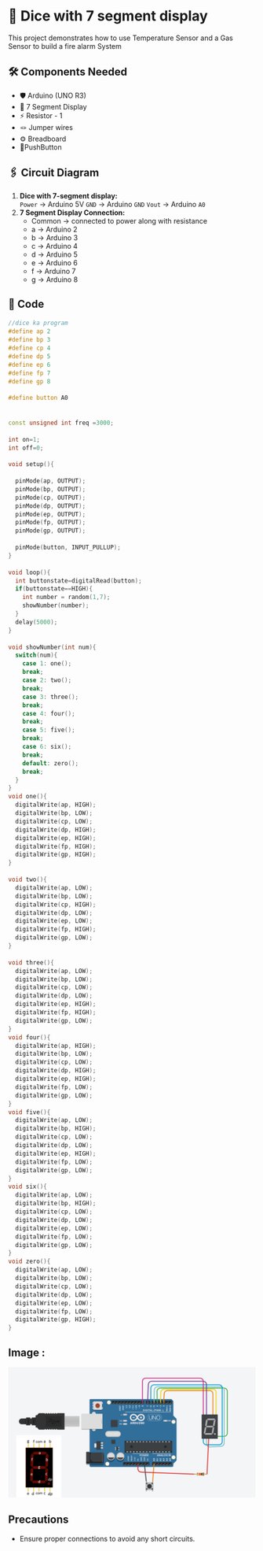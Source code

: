 # 🚀 Dice with 7 segment display

This project demonstrates how to use Temperature Sensor and a Gas Sensor to build a fire alarm System 

## 🛠️ Components Needed

- 🛡️ Arduino (UNO R3)
- 🔴 7 Segment Display
- ⚡ Resistor - 1
- 🪢 Jumper wires
- ⚙️ Breadboard
- 🔘PushButton

## 🖇️ Circuit Diagram


1. **Dice with 7-segment display:**   
    `Power` -> Arduino 5V
    `GND` -> Arduino `GND`
    `Vout` -> Arduino `A0`
2. **7 Segment Display Connection:**
    - Common -> connected to power along with resistance
    - a -> Arduino 2
    - b -> Arduino 3
    - c -> Arduino 4
    - d -> Arduino 5
    - e -> Arduino 6
    - f -> Arduino 7
    - g -> Arduino 8



## 📜 Code 
```Cpp
//dice ka program
#define ap 2
#define bp 3
#define cp 4
#define dp 5
#define ep 6
#define fp 7
#define gp 8

#define button A0


const unsigned int freq =3000;

int on=1;
int off=0;

void setup(){

  pinMode(ap, OUTPUT);
  pinMode(bp, OUTPUT);
  pinMode(cp, OUTPUT);
  pinMode(dp, OUTPUT);
  pinMode(ep, OUTPUT);
  pinMode(fp, OUTPUT);
  pinMode(gp, OUTPUT);
  
  pinMode(button, INPUT_PULLUP);
}

void loop(){
  int buttonstate=digitalRead(button);
  if(buttonstate==HIGH){
    int number = random(1,7);
    showNumber(number);
  }
  delay(5000);
}

void showNumber(int num){
  switch(num){
    case 1: one();
    break;
    case 2: two();
    break;
    case 3: three();
    break;
    case 4: four();
    break;
    case 5: five();
    break;
    case 6: six();
    break;
    default: zero();
    break;
  }
}
void one(){
  digitalWrite(ap, HIGH);
  digitalWrite(bp, LOW);
  digitalWrite(cp, LOW);
  digitalWrite(dp, HIGH);
  digitalWrite(ep, HIGH);
  digitalWrite(fp, HIGH);
  digitalWrite(gp, HIGH);
}

void two(){
  digitalWrite(ap, LOW);
  digitalWrite(bp, LOW);
  digitalWrite(cp, HIGH);
  digitalWrite(dp, LOW);
  digitalWrite(ep, LOW);
  digitalWrite(fp, HIGH);
  digitalWrite(gp, LOW);
}

void three(){
  digitalWrite(ap, LOW);
  digitalWrite(bp, LOW);
  digitalWrite(cp, LOW);
  digitalWrite(dp, LOW);
  digitalWrite(ep, HIGH);
  digitalWrite(fp, HIGH);
  digitalWrite(gp, LOW);
}
void four(){
  digitalWrite(ap, HIGH);
  digitalWrite(bp, LOW);
  digitalWrite(cp, LOW);
  digitalWrite(dp, HIGH);
  digitalWrite(ep, HIGH);
  digitalWrite(fp, LOW);
  digitalWrite(gp, LOW);
}
void five(){
  digitalWrite(ap, LOW);
  digitalWrite(bp, HIGH);
  digitalWrite(cp, LOW);
  digitalWrite(dp, LOW);
  digitalWrite(ep, HIGH);
  digitalWrite(fp, LOW);
  digitalWrite(gp, LOW);
}
void six(){
  digitalWrite(ap, LOW);
  digitalWrite(bp, HIGH);
  digitalWrite(cp, LOW);
  digitalWrite(dp, LOW);
  digitalWrite(ep, LOW);
  digitalWrite(fp, LOW);
  digitalWrite(gp, LOW);
}
void zero(){
  digitalWrite(ap, LOW);
  digitalWrite(bp, LOW);
  digitalWrite(cp, LOW);
  digitalWrite(dp, LOW);
  digitalWrite(ep, LOW);
  digitalWrite(fp, LOW);
  digitalWrite(gp, HIGH);
} 
```
## Image : 
![dice](./DICE.jpg)


## Precautions

- Ensure proper connections to avoid any short circuits.

